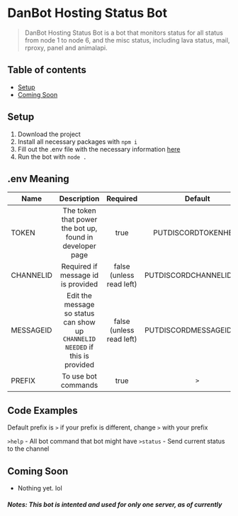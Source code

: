 # DanBot Hosting Status Bot
> DanBot Hosting Status Bot is a bot that monitors status for all status from node 1 to node 6, and the misc status, including lava status, mail, rproxy, panel and animalapi.

## Table of contents
* [Setup](#setup)
* [Coming Soon](#coming-soon)

## Setup
1. Download the project
2. Install all necessary packages with `npm i`
3. Fill out the .env file with the necessary information [here](#.env-meaning)
4. Run the bot with `node .`

## .env Meaning
| Name  | Description | Required | Default |
| ------------- | :-------------: | :-------------: |:-------------:|
| TOKEN      |The token that power the bot up, found in developer page | true | PUTDISCORDTOKENHERE |
| CHANNELID     | Required if message id is provided    | false (unless read left) | PUTDISCORDCHANNELIDHERE |
| MESSAGEID     | Edit the message so status can show up `CHANNELID NEEDED` if this is provided    | false (unless read left) | PUTDISCORDMESSAGEIDHERE |
| PREFIX | To use bot commands | true | `>`
## Code Examples
Default prefix is `>` if your prefix is different, change `>` with your prefix

`>help` - All bot command that bot might have
`>status` - Send current status to the channel

## Coming Soon
* Nothing yet. lol

##### Notes: This bot is intented and used for only one server, as of currently
